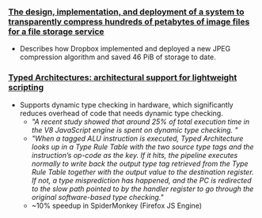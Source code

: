 ### [The design, implementation, and deployment of a system to transparently compress hundreds of petabytes of image files for a file storage service](https://blog.acolyer.org/2017/05/08/end-to-end-optimized-image-compression/)

- Describes how Dropbox implemented and deployed a new JPEG compression algorithm and saved 46 PiB of storage to date.

### [Typed Architectures: architectural support for lightweight scripting](https://blog.acolyer.org/2017/05/22/typed-architectures-architectural-support-for-lightweight-scripting/)

- Supports dynamic type checking in hardware, which significantly reduces overhead of code that needs dynamic type checking.
  - *"A recent study showed that around 25% of total execution time in the V8 JavaScript engine is spent on dynamic type checking. "*
  - *"When a tagged ALU instruction is executed, Typed Architecture looks up in a Type Rule Table with the two source type tags and the instruction’s op-code as the key. If it hits, the pipeline executes normally to write back the output type tag retrieved from the Type Rule Table together with the output value to the destination register. If not, a type misprediction has happened, and the PC is redirected to the slow path pointed to by the handler register to go through the original software-based type checking."*
  - ~10% speedup in SpiderMonkey (Firefox JS Engine)